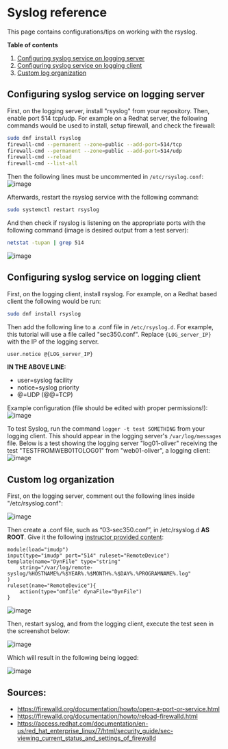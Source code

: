 # Syslog reference

This page contains configurations/tips on working with the rsyslog.

**Table of contents**

1. [Configuring syslog service on logging server](#configuring-syslog-service-on-logging-server)
2. [Configuring syslog service on logging client](#configuring-syslog-service-on-logging-client)
3. [Custom log organization](#custom-log-organization)

## Configuring syslog service on logging server

First, on the logging server, install "rsyslog" from your repository. Then, enable port 514 tcp/udp. For example on a Redhat server, the following commands would be used to install, setup firewall, and check the firewall:

```bash
sudo dnf install rsyslog  
firewall-cmd --permanent --zone=public --add-port=514/tcp  
firewall-cmd --permanent --zone=public --add-port=514/udp  
firewall-cmd --reload  
firewall-cmd --list-all
```

Then the following lines must be uncommented in `/etc/rsyslog.conf`:
![image](https://user-images.githubusercontent.com/71083461/212767775-7454ce85-6b1d-4ec7-b525-7fed245863f7.png)

Afterwards, restart the rsyslog service with the following command:

```bash
sudo systemctl restart rsyslog
```

And then check if rsyslog is listening on the appropriate ports with the following command (image is desired output from a test server):

```bash
netstat -tupan | grep 514
```

![image](https://user-images.githubusercontent.com/71083461/212768235-a94d145f-2ec0-40ef-804b-935fe4082250.png)

## Configuring syslog service on logging client

First, on the logging client, install rsyslog. For example, on a Redhat based client the following would be run:

```bash
sudo dnf install rsyslog 
```

Then add the following line to a .conf file in `/etc/rsyslog.d`. For example, this tutorial will use a file called "sec350.conf". Replace `{LOG_server_IP}` with the IP of the logging server.

```bash
user.notice @{LOG_server_IP}
```

**IN THE ABOVE LINE:**

* user=syslog facility
* notice=syslog priority
* @=UDP (@@=TCP)

Example configuration (file should be edited with proper permissions!):
![image](https://user-images.githubusercontent.com/71083461/212943446-58e2143f-b867-4f8a-9c89-1c4801f127c9.png)

To test Syslog, run the command `logger -t test SOMETHING` from your logging client. This should appear in the logging server's `/var/log/messages` file. Below is a test showing the logging server "log01-oliver" receiving the test "TESTFROMWEB01TOLOG01" from "web01-oliver", a logging client:
![image](https://user-images.githubusercontent.com/71083461/212769825-b12dfe85-7b96-46f6-9c12-1355314d2d61.png)

## Custom log organization

First, on the logging server, comment out the following lines inside "/etc/rsyslog.conf":

![image](https://user-images.githubusercontent.com/71083461/214687950-57827681-960f-41fd-83ef-268275c863fe.png)  

Then create a .conf file, such as “03-sec350.conf”, in /etc/rsyslog.d **AS ROOT**. Give it the following [instructor provided content](https://raw.githubusercontent.com/gmcyber/sec350-share/main/03-sec350.conf):

```
module(load="imudp")
input(type="imudp" port="514" ruleset="RemoteDevice")
template(name="DynFile" type="string"
    string="/var/log/remote-syslog/%HOSTNAME%/%$YEAR%.%$MONTH%.%$DAY%.%PROGRAMNAME%.log"
)
ruleset(name="RemoteDevice"){
    action(type="omfile" dynaFile="DynFile")
}
```

![image](https://user-images.githubusercontent.com/71083461/214688465-af6b3636-97a5-4d9d-8ef6-efa03aa3e69e.png)  

Then, restart syslog, and from the logging client, execute the test seen in the screenshot below:

![image](https://user-images.githubusercontent.com/71083461/214688669-8fbfa865-8083-4908-af01-05c1712ce1cf.png)

Which will result in the following being logged:

![image](https://user-images.githubusercontent.com/71083461/214689060-4af191b9-72d0-4120-b709-09409e925229.png)  

## Sources:

- https://firewalld.org/documentation/howto/open-a-port-or-service.html
- https://firewalld.org/documentation/howto/reload-firewalld.html
- https://access.redhat.com/documentation/en-us/red_hat_enterprise_linux/7/html/security_guide/sec-viewing_current_status_and_settings_of_firewalld
